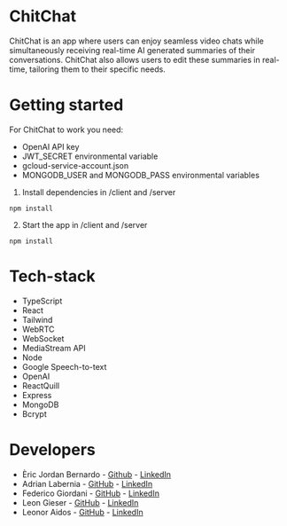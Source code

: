 # ChitChat
ChitChat is an app where users can enjoy seamless video chats while simultaneously receiving real-time AI generated summaries of their conversations. ChitChat also allows users to edit these summaries in real-time, tailoring them to their specific needs.

# Getting started
For ChitChat to work you need:

- OpenAI API key
- JWT_SECRET environmental variable
- gcloud-service-account.json
- MONGODB_USER and MONGODB_PASS environmental variables

1. Install dependencies in /client and /server
```
npm install
```

2. Start the app in /client and /server
```
npm install
```

# Tech-stack
- TypeScript
- React
- Tailwind
- WebRTC
- WebSocket
- MediaStream API
- Node
- Google Speech-to-text
- OpenAI
- ReactQuill
- Express
- MongoDB
- Bcrypt

# Developers
- Èric Jordan Bernardo - [Github](https://github.com/e-jordan-b) - [LinkedIn](https://www.linkedin.com/in/eric-jordan-bernardo/)
- Adrian Labernia - [GitHub](https://github.com/adri14233) - [LinkedIn](https://www.linkedin.com/in/adrianlabernia/)
- Federico Giordani - [GitHub](https://github.com/fredgrd) - [LinkedIn](https://www.linkedin.com/in/fedgrd/)
- Leon Gieser - [GitHub](https://github.com/leongieser) - [LinkedIn](https://www.linkedin.com/in/leon-gieser/)
- Leonor Aidos - [GitHub](https://github.com/leonoraidos) - [LinkedIn](https://www.linkedin.com/in/leonoraidos/)



